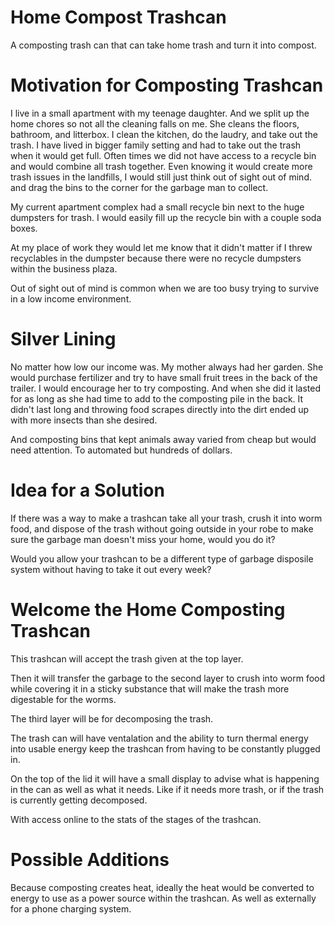 # Home Compost Trashcan
A composting trash can that can take home trash and turn it into compost.

# Motivation for Composting Trashcan
I live in a small apartment with my teenage daughter. And we split up the home chores so not all the cleaning falls on me. She cleans the floors, bathroom, and litterbox. I clean the kitchen, do the laudry, and take out the trash. I have lived in bigger family setting and had to take out the trash when it would get full. Often times we did not have access to a recycle bin and would combine all trash together. Even knowing it would create more trash issues in the landfills, I would still just think out of sight out of mind. and drag the bins to the corner for the garbage man to collect. 

My current apartment complex had a small recycle bin next to the huge dumpsters for trash. I would easily fill up the recycle bin with a couple soda boxes. 

At my place of work they would let me know that it didn't matter if I threw recyclables in the dumpster because there were no recycle dumpsters within the business plaza.

Out of sight out of mind is common when we are too busy trying to survive in a low income environment. 

# Silver Lining
No matter how low our income was. My mother always had her garden. She would purchase fertilizer and try to have small fruit trees in the back of the trailer. I would encourage her to try composting. And when she did it lasted for as long as she had time to add to the composting pile in the back. It didn't last long and throwing food scrapes directly into the dirt ended up with more insects than she desired. 

And composting bins that kept animals away varied from cheap but would need attention. To automated but hundreds of dollars. 

# Idea for a Solution
If there was a way to make a trashcan take all your trash, crush it into worm food, and dispose of the trash without going outside in your robe to make sure the garbage man doesn't miss your home, would you do it?

Would you allow your trashcan to be a different type of garbage disposile system without having to take it out every week?

# Welcome the Home Composting Trashcan
This trashcan will accept the trash given at the top layer. 

Then it will transfer the garbage to the second layer to crush into worm food while covering it in a sticky substance that will make the trash more digestable for the worms.

The third layer will be for decomposing the trash.

The trash can will have ventalation and the ability to turn thermal energy into usable energy keep the trashcan from having to be constantly plugged in.

On the top of the lid it will have a small display to advise what is happening in the can as well as what it needs. Like if it needs more trash, or if the trash is currently getting decomposed.

With access online to the stats of the stages of the trashcan.

# Possible Additions
Because composting creates heat, ideally the heat would be converted to energy to use as a power source within the trashcan. As well as externally for a phone charging system.

